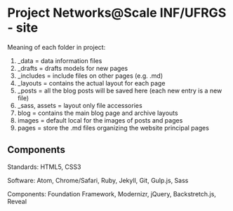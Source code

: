# Project Networks@Scale INF/UFRGS - site

Meaning of each folder in project:

1. _data = data information files
2. _drafts = drafts models for new pages
3. _includes = include files on other pages (e.g. .md)
4. _layouts = contains the actual layout for each page
5. _posts = all the blog posts will be saved here (each new entry is a new file)
6. _sass, assets = layout only file accessories
7. blog = contains the main blog page and archive layouts
8. images = default local for the images of posts and pages
9. pages = store the .md files organizing the website principal pages

## Components
Standards: HTML5, CSS3

Software: Atom, Chrome/Safari, Ruby, Jekyll, Git, Gulp.js, Sass

Components: Foundation Framework, Modernizr, jQuery, Backstretch.js, Reveal
